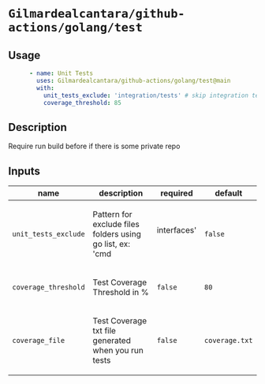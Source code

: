 # `Gilmardealcantara/github-actions/golang/test`

## Usage

```yaml
      - name: Unit Tests
        uses: Gilmardealcantara/github-actions/golang/test@main
        with:
          unit_tests_exclude: 'integration/tests' # skip integration tests
          coverage_threshold: 85

```

<!-- action-docs-inputs -->
## Description

Require run build before if there is some private repo

## Inputs

| name | description | required | default |
| --- | --- | --- | --- |
| `unit_tests_exclude` | <p>Pattern for exclude files folders using go list, ex: 'cmd|interfaces'</p> | `false` | `xxxxxxx` |
| `coverage_threshold` | <p>Test Coverage Threshold in %</p> | `false` | `80` |
| `coverage_file` | <p>Test Coverage txt file generated when you run tests</p> | `false` | `coverage.txt` |


